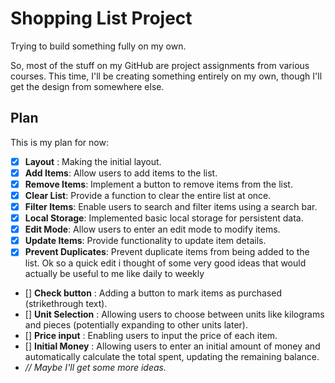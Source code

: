 # Shopping List Project

Trying to build something fully on my own.

So, most of the stuff on my GitHub are project assignments from various courses. This time, I'll be creating something entirely on my own, though I'll get the design from somewhere else.

## Plan

This is my plan for now:

- [x] **Layout** : Making the initial layout.
- [x] **Add Items**: Allow users to add items to the list.
- [x] **Remove Items**: Implement a button to remove items from the list.
- [x] **Clear List**: Provide a function to clear the entire list at once.
- [x] **Filter Items**: Enable users to search and filter items using a search bar.
- [x] **Local Storage**: Implemented basic local storage for persistent data.
- [x] **Edit Mode**: Allow users to enter an edit mode to modify items.
- [x] **Update Items**: Provide functionality to update item details.
- [x] **Prevent Duplicates**: Prevent duplicate items from being added to the list.
  Ok so a quick edit i thought of some very good ideas that would actually be useful to me like daily to weekly
- [] **Check button** : Adding a button to mark items as purchased (strikethrough text).
- [] **Unit Selection** : Allowing users to choose between units like kilograms and pieces (potentially expanding to other units later).
- [] **Price input** : Enabling users to input the price of each item.
- [] **Initial Money** : Allowing users to enter an initial amount of money and automatically calculate the total spent, updating the remaining balance.
- _// Maybe I'll get some more ideas._